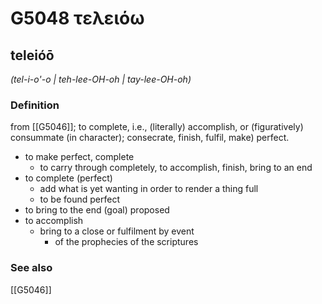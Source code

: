 # G5048 τελειόω

## teleióō

_(tel-i-o'-o | teh-lee-OH-oh | tay-lee-OH-oh)_

### Definition

from [[G5046]]; to complete, i.e., (literally) accomplish, or (figuratively) consummate (in character); consecrate, finish, fulfil, make) perfect.

- to make perfect, complete
  - to carry through completely, to accomplish, finish, bring to an end
- to complete (perfect)
  - add what is yet wanting in order to render a thing full
  - to be found perfect
- to bring to the end (goal) proposed
- to accomplish
  - bring to a close or fulfilment by event
    - of the prophecies of the scriptures

### See also

[[G5046]]

